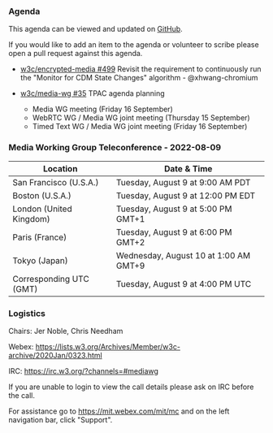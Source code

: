 ### Agenda

This agenda can be viewed and updated on [GitHub](https://github.com/w3c/media-wg/blob/main/meetings/2022-08-09-Media_Working_Group_Teleconference-agenda.md).

If you would like to add an item to the agenda or volunteer to scribe please open a pull request against this agenda.

* [w3c/encrypted-media #499](https://github.com/w3c/encrypted-media/issues/499) Revisit the requirement to continuously run the "Monitor for CDM State Changes" algorithm - @xhwang-chromium

* [w3c/media-wg #35](https://github.com/w3c/media-wg/issues/35) TPAC agenda planning
  * Media WG meeting (Friday 16 September)
  * WebRTC WG / Media WG joint meeting (Thursday 15 September)
  * Timed Text WG / Media WG joint meeting (Friday 16 September)

### Media Working Group Teleconference - 2022-08-09

| Location | Date & Time |
| -------- | ----------- |
| San Francisco (U.S.A.) | Tuesday, August 9 at 9:00 AM PDT |
| Boston (U.S.A.) | Tuesday, August 9 at 12:00 PM EDT |
| London (United Kingdom) | Tuesday, August 9 at 5:00 PM GMT+1 |
| Paris (France) | Tuesday, August 9 at 6:00 PM GMT+2 |
| Tokyo (Japan) | Wednesday, August 10 at 1:00 AM GMT+9 |
| Corresponding UTC (GMT) | Tuesday, August 9 at 4:00 PM UTC |

### Logistics

Chairs: Jer Noble, Chris Needham

Webex: https://lists.w3.org/Archives/Member/w3c-archive/2020Jan/0323.html

IRC: https://irc.w3.org/?channels=#mediawg

If you are unable to login to view the call details please ask on IRC before the call.

For assistance go to https://mit.webex.com/mit/mc  and on the left navigation bar, click "Support".
